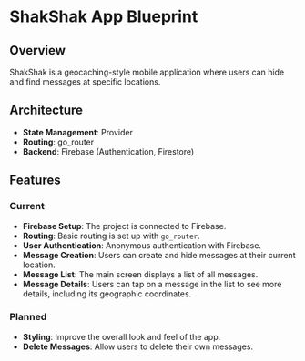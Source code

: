 
# ShakShak App Blueprint

## Overview

ShakShak is a geocaching-style mobile application where users can hide and find messages at specific locations.

## Architecture

- **State Management**: Provider
- **Routing**: go_router
- **Backend**: Firebase (Authentication, Firestore)

## Features

### Current

- **Firebase Setup**: The project is connected to Firebase.
- **Routing**: Basic routing is set up with `go_router`.
- **User Authentication**: Anonymous authentication with Firebase.
- **Message Creation**: Users can create and hide messages at their current location.
- **Message List**: The main screen displays a list of all messages.
- **Message Details**: Users can tap on a message in the list to see more details, including its geographic coordinates.

### Planned

- **Styling**: Improve the overall look and feel of the app.
- **Delete Messages**: Allow users to delete their own messages.

